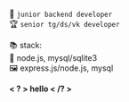 
🌠 `junior backend developer`  
🏆 `senior tg/ds/vk developer`  
  
📚 stack:  
🤖 node.js, mysql/sqlite3  
🖼️ express.js/node.js, mysql  
  
<b>< ? > hello < /? ></b>
